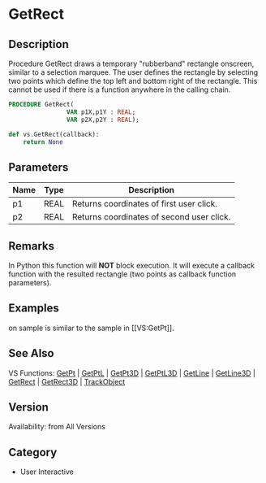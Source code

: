 # GetRect

## Description
Procedure GetRect draws a temporary &quot;rubberband&quot; rectangle onscreen, similar to a selection marquee. The user defines the rectangle by selecting two points which define the top left and bottom right of the rectangle. This cannot be used if there is a function anywhere in the calling chain.

```pascal
PROCEDURE GetRect(
				VAR p1X,p1Y : REAL;
				VAR p2X,p2Y : REAL);
```

```python
def vs.GetRect(callback):
    return None
```

## Parameters
|Name|Type|Description|
|---|---|---|
|p1|REAL|Returns coordinates of first user click.|
|p2|REAL|Returns coordinates of second user click.|

## Remarks
In Python this function will <b>NOT</b> block execution. It will execute a callback function with the resulted rectangle (two points as callback function parameters).

## Examples
on sample is similar to the sample in [[VS:GetPt]].

## See Also
VS Functions:
[GetPt](GetPt.md) |
[GetPtL](GetPtL.md) |
[GetPt3D](GetPt3D.md) |
[GetPtL3D](GetPtL3D.md) |
[GetLine](GetLine.md) |
[GetLine3D](GetLine3D.md) |
[GetRect](GetRect.md) |
[GetRect3D](GetRect3D.md) |
[TrackObject](TrackObject.md)

## Version
Availability: from All Versions

## Category
* User Interactive

